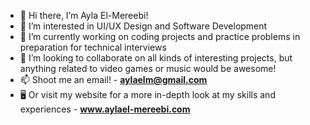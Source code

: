 - 👋 Hi there, I’m Ayla El-Mereebi!
- 👀 I’m interested in UI/UX Design and Software Development
- 🌱 I’m currently working on coding projects and practice problems in preparation for technical interviews
- 💞️ I’m looking to collaborate on all kinds of interesting projects, but anything related to video games or music would be awesome!
- 📫 Shoot me an email! - **aylaelm@gmail.com**
- 🖥️ Or visit my website for a more in-depth look at my skills and experiences - **www.aylael-mereebi.com**


<!---
aylaelm/aylaelm is a ✨ special ✨ repository because its `README.md` (this file) appears on your GitHub profile.
You can click the Preview link to take a look at your changes.
--->
